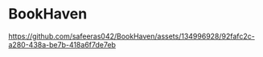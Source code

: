 # BookHaven







https://github.com/safeeras042/BookHaven/assets/134996928/92fafc2c-a280-438a-be7b-418a6f7de7eb

